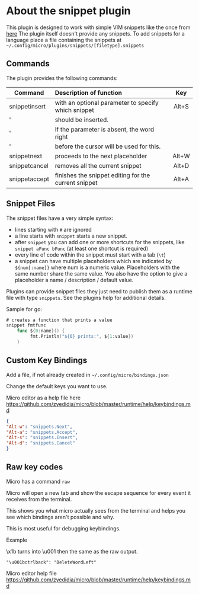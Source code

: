 # About the snippet plugin

This plugin is designed to work with simple VIM snippets like the once from 
[here](https://github.com/honza/vim-snippets/tree/master/snippets)
The plugin itself doesn't provide any snippets. To add snippets for a language
place a file containing the snippets at `~/.config/micro/plugins/snippets/[filetype].snippets`

## Commands

The plugin provides the following commands:

 Command       | Description of function                              |  Key
---------------|:-----------------------------------------------------|:-----:
 snippetinsert | with an optional parameter to specify which snippet  | Alt+S
 '             | should be inserted.                                  | 
 '             | If the parameter is absent, the word right           |
 '             | before the cursor will be used for this.             | 
 snippetnext   | proceeds to the next placeholder                     | Alt+W
 snippetcancel | removes all the current snippet                      | Alt+D
 snippetaccept | finishes the snippet editing for the current snippet | Alt+A

## Snippet Files

The snippet files have a very simple syntax:

* lines starting with `#` are ignored
* a line starts with `snippet` starts a new snippet.
* after `snippet` you can add one or more shortcuts for the snippets,
  like `snippet aFunc bFunc` (at least one shortcut is required)
* every line of code within the snippet must start with a tab (`\t`)
* a snippet can have multiple placeholders which are indicated by `
  ${num[:name]}` where num is a numeric value. Placeholders with the
  same number share the same value. You also have the option to give
  a placeholder a name / description / default value.

Plugins can provide snippet files they just need to publish them as a runtime file with type `snippets`.
See the plugins help for additional details.

Sample for go:

```go
# creates a function that prints a value
snippet fmtfunc
    func ${0:name}() {
         fmt.Println("${0} prints:", ${1:value})
    }
```

## Custom Key Bindings

Add a file, if not already created in `~/.config/micro/bindings.json`

Change the default keys you want to use.

Micro editor as a help file here https://github.com/zyedidia/micro/blob/master/runtime/help/keybindings.md

```json
{
"Alt-w": "snippets.Next",
"Alt-a": "snippets.Accept",
"Alt-s": "snippets.Insert",
"Alt-d": "snippets.Cancel"
}
```

## Raw key codes

Micro has a command `raw`

Micro will open a new tab and show the escape sequence for every event it receives from the terminal.

This shows you what micro actually sees from the terminal and helps you see which bindings aren't possible and why.

This is most useful for debugging keybindings.

Example 

\x1b turns into \u001 then the same as the raw output.

`"\u001bctrlback": "DeleteWordLeft"`

Micro editor help file https://github.com/zyedidia/micro/blob/master/runtime/help/keybindings.md
